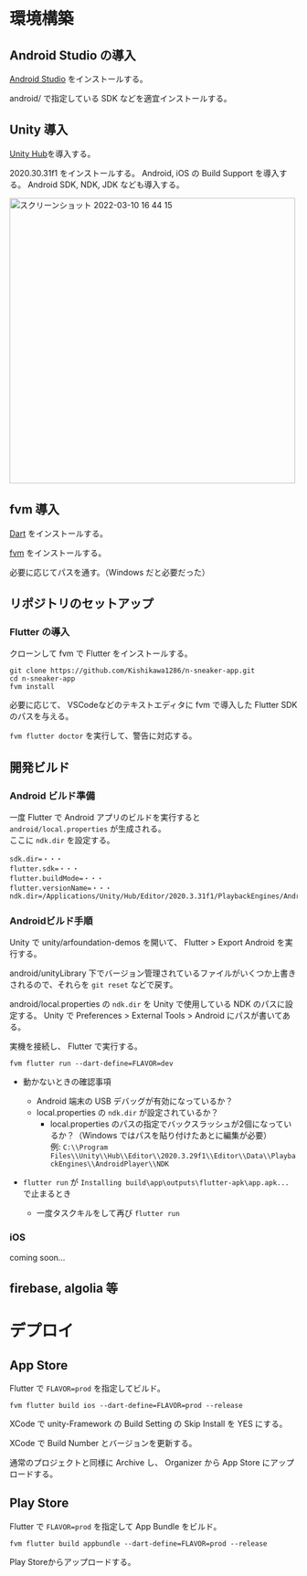 # 環境構築

## Android Studio の導入

[Android Studio](https://developer.android.com/studio) をインストールする。

android/ で指定している SDK などを適宜インストールする。

## Unity 導入

[Unity Hub](https://unity3d.com/get-unity/download)を導入する。

2020.30.31f1 をインストールする。
Android, iOS の Build Support を導入する。 Android SDK, NDK, JDK なども導入する。

<img width="500" alt="スクリーンショット 2022-03-10 16 44 15" src="https://user-images.githubusercontent.com/53816975/157612884-87a9bfd0-13ad-41df-8993-ee44cae27450.png">

## fvm 導入

[Dart](https://dart.dev/get-dart) をインストールする。

[fvm](https://fvm.app/docs/getting_started/installation) をインストールする。

必要に応じてパスを通す。（Windows だと必要だった）

## リポジトリのセットアップ

### Flutter の導入

クローンして fvm で Flutter をインストールする。

```
git clone https://github.com/Kishikawa1286/n-sneaker-app.git
cd n-sneaker-app
fvm install
```

必要に応じて、 VSCodeなどのテキストエディタに fvm で導入した Flutter SDK のパスを与える。

`fvm flutter doctor` を実行して、警告に対応する。

## 開発ビルド

### Android ビルド準備

一度 Flutter で Android アプリのビルドを実行すると `android/local.properties` が生成される。  
ここに `ndk.dir` を設定する。
```
sdk.dir=・・・
flutter.sdk=・・・
flutter.buildMode=・・・
flutter.versionName=・・・
ndk.dir=/Applications/Unity/Hub/Editor/2020.3.31f1/PlaybackEngines/AndroidPlayer/NDK
```

### Androidビルド手順

Unity で unity/arfoundation-demos を開いて、 Flutter > Export Android を実行する。

android/unityLibrary 下でバージョン管理されているファイルがいくつか上書きされるので、それらを `git reset` などで戻す。

android/local.properties の `ndk.dir` を Unity で使用している NDK のパスに設定する。 Unity で Preferences > External Tools > Android にパスが書いてある。

実機を接続し、 Flutter で実行する。
```
fvm flutter run --dart-define=FLAVOR=dev
```

- 動かないときの確認事項
    - Android 端末の USB デバッグが有効になっているか？
    - local.properties の `ndk.dir` が設定されているか？
        - local.properties のパスの指定でバックスラッシュが2個になっているか？（Windows ではパスを貼り付けたあとに編集が必要）  
        例: `C:\\Program Files\\Unity\\Hub\\Editor\\2020.3.29f1\\Editor\\Data\\PlaybackEngines\\AndroidPlayer\\NDK`

- `flutter run` が `Installing build\app\outputs\flutter-apk\app.apk...` で止まるとき
    - 一度タスクキルをして再び `flutter run`

### iOS

coming soon...

## firebase, algolia 等

# デプロイ

## App Store

Flutter で `FLAVOR=prod` を指定してビルド。
```
fvm flutter build ios --dart-define=FLAVOR=prod --release
```

XCode で unity-Framework の Build Setting の Skip Install を YES にする。

XCode で Build Number とバージョンを更新する。

通常のプロジェクトと同様に Archive し、 Organizer から App Store にアップロードする。

## Play Store

Flutter で `FLAVOR=prod` を指定して App Bundle をビルド。
```
fvm flutter build appbundle --dart-define=FLAVOR=prod --release
```
Play Storeからアップロードする。
